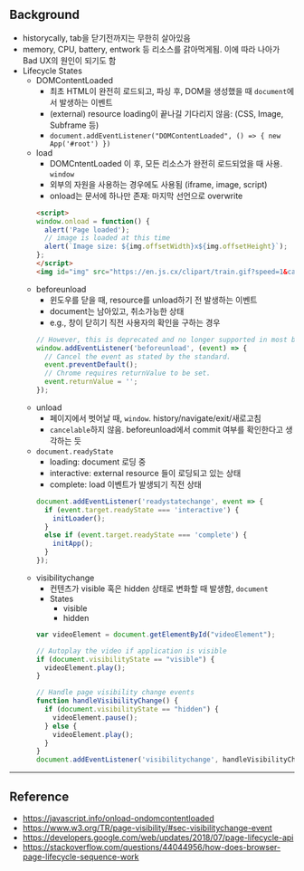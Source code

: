 ## Background
- historycally, tab을 닫기전까지는 무한히 살아있음
- memory, CPU, battery, entwork 등 리소스를 갉아먹게됨. 이에 따라 나아가 Bad UX의 원인이 되기도 함
- Lifecycle States
  - DOMContentLoaded
    - 최초 HTML이 완전히 로드되고, 파싱 후, DOM을 생성했을 때 `document`에서 발생하는 이벤트
    - (external) resource loading이 끝나길 기다리지 않음: (CSS, Image, Subframe 등)
    - `document.addEventListener("DOMContentLoaded", () => { new App('#root') })`
  - load
    - DOMCntentLoaded 이 후, 모든 리소스가 완전히 로드되었을 때 사용. `window`
    - 외부의 자원을 사용하는 경우에도 사용됨 (iframe, image, script)
    - onload는 문서에 하나만 존재: 마지막 선언으로 overwrite
    ``` html
    <script>
    window.onload = function() {
      alert('Page loaded');
      // image is loaded at this time
      alert(`Image size: ${img.offsetWidth}x${img.offsetHeight}`);
    };
    </script>
    <img id="img" src="https://en.js.cx/clipart/train.gif?speed=1&cache=0">
    ```
  - beforeunload
    - 윈도우를 닫을 때, resource를 unload하기 전 발생하는 이벤트
    - document는 남아있고, 취소가능한 상태
    - e.g., 창이 닫히기 직전 사용자의 확인을 구하는 경우
    ``` javascript
    // However, this is deprecated and no longer supported in most browsers.
    window.addEventListener('beforeunload', (event) => {
      // Cancel the event as stated by the standard.
      event.preventDefault();
      // Chrome requires returnValue to be set.
      event.returnValue = '';
    });
    ```
  - unload
    - 페이지에서 벗어날 때, `window`. history/navigate/exit/새로고침
    - `cancelable`하지 않음. beforeunload에서 commit 여부를 확인한다고 생각하는 듯
  - `document.readyState`
    - loading: document 로딩 중
    - interactive: external resource 들이 로딩되고 있는 상태
    - complete: load 이벤트가 발생되기 직전 상태
    ``` javascript
    document.addEventListener('readystatechange', event => {
      if (event.target.readyState === 'interactive') {
        initLoader();
      }
      else if (event.target.readyState === 'complete') {
        initApp();
      }
    });
    ```
  - visibilitychange
    - 컨텐츠가 visible 혹은 hidden 상태로 변화할 때 발생함, `document`
    - States 
      - visible
      - hidden
    ``` javascript
    var videoElement = document.getElementById("videoElement");

    // Autoplay the video if application is visible
    if (document.visibilityState == "visible") {
      videoElement.play();
    }

    // Handle page visibility change events
    function handleVisibilityChange() {
      if (document.visibilityState == "hidden") {
        videoElement.pause();
      } else {
        videoElement.play();
      }
    }
    document.addEventListener('visibilitychange', handleVisibilityChange, false);
    ```
---

## Reference
- https://javascript.info/onload-ondomcontentloaded
- https://www.w3.org/TR/page-visibility/#sec-visibilitychange-event
- https://developers.google.com/web/updates/2018/07/page-lifecycle-api
- https://stackoverflow.com/questions/44044956/how-does-browser-page-lifecycle-sequence-work
